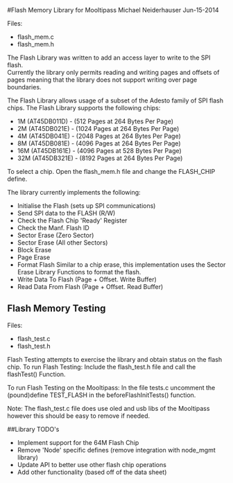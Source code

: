 #Flash Memory Library for Mooltipass
Michael Neiderhauser
Jun-15-2014

Files:
- flash_mem.c
- flash_mem.h

The Flash Library was written to add an access layer to write to the SPI flash.  
Currently the library only permits reading and writing pages and offsets of pages meaning that the library does not support writing over page boundaries. 

The Flash Library allows usage of a subset of the Adesto family of SPI flash chips. The Flash Library supports the following chips:
- 1M   (AT45DB011D) - (512  Pages at 264 Bytes Per Page)
- 2M   (AT45DB021E) - (1024 Pages at 264 Bytes Per Page)
- 4M   (AT45DB041E) - (2048 Pages at 264 Bytes Per Page)
- 8M   (AT45DB081E) - (4096 Pages at 264 Bytes Per Page)
- 16M  (AT45DB161E) - (4096 Pages at 528 Bytes Per Page)
- 32M  (AT45DB321E) - (8192 Pages at 264 Bytes Per Page)

To select a chip. Open the flash_mem.h file and change the FLASH_CHIP define.

The library currently implements the following:
- Initialise the Flash (sets up SPI communications)
- Send SPI data to the FLASH (R/W)
- Check the Flash Chip 'Ready' Register
- Check the Manf. Flash ID
- Sector Erase (Zero Sector)
- Sector Erase (All other Sectors)
- Block Erase
- Page Erase
- Format Flash
      Similar to a chip erase, this implementation uses the Sector Erase Library Functions to format the flash.
- Write Data To Flash  (Page + Offset. Write Buffer)
- Read Data From Flash (Page + Offset. Read Buffer)


## Flash Memory Testing
Files:
- flash_test.c
- flash_test.h

Flash Testing attempts to exercise the library and obtain status on the flash chip.
To run Flash Testing:
Include the flash_test.h file and call the flashTest() Function.

To run Flash Testing on the Mooltipass:
In the file tests.c uncomment the (pound)define TEST_FLASH in the beforeFlashInitTests() function.

Note:  The flash_test.c file does use oled and usb libs of the Mooltipass however this should be easy to remove if needed.


##Library TODO's
- Implement support for the 64M Flash Chip
- Remove 'Node' specific defines (remove integration with node_mgmt library)
- Update API to better use other flash chip operations
- Add other functionality (based off of the data sheet)
